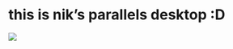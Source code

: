 <!--
id: 8056797
link: http://tumblr.atmos.org/post/8056797/this-is-niks-parallels-desktop-d
slug: this-is-niks-parallels-desktop-d
date: Wed Aug 08 2007 12:06:59 GMT-0700 (PDT)
publish: 2007-08-08
tags: 
title: this is nik&#8217;s parallels desktop :D
-->


this is nik&#8217;s parallels desktop :D
========================================

![](http://25.media.tumblr.com/8039045_500.jpg)

